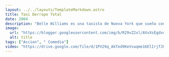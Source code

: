 ```yaml
---
layout: ../../layouts/TemplateMarkdown.astro
title: Taxi Derrape Total
date: 2004
description: "Belle Williams es una taxista de Nueva York que sueña con ganar una carrera automovilística. Un día, el azar quiere que se tropiece con el torpe policía Andy Washburn, quien está persiguiendo a una banda de astutas ladronas de bancos."
image:
  url: "https://blogger.googleusercontent.com/img/b/R29vZ2xl/AVvXsEgdvq0VVNfVArjQeIjfERUmvt_oQWDnIOuMnbvKrLQXBs2FcclpIcRjlV8SNdTbBrPwv6H8TsKnuDCE6BTwon0nCWh0W-iBSPcj1VEsEtZKMJMgYtKwXXxT6tKUaZKCPLDIyirrS8tRbq9z/s320/images.jpg"
  alt: title
tags: ["Accion", " Comedia"]
video: "https://drive.google.com/file/d/1PV29q_AkTed9KeVsaqme16ElIrjfJUht/preview"
---
```

